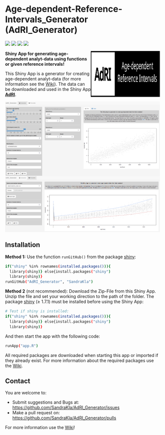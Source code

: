 # Age-dependent-Reference-Intervals_Generator (AdRI_Generator)

![](https://img.shields.io/github/license/SandraKla/AdRI_Generator.svg)
![](https://img.shields.io/github/last-commit/SandraKla/AdRI_Generator/master.svg)
![](https://img.shields.io/github/languages/count/SandraKla/AdRI_Generator.svg)
![](https://img.shields.io/github/languages/top/SandraKla/AdRI_Generator.svg)

<img src="www/Logo.svg" width="225px" height="150px" align="right"/>

**Shiny App for generating age-dependent analyt-data using functions or given reference intervals!**

This Shiny App is a generator for creating age-dependent analyt-data (for more information see the [Wiki](https://github.com/SandraKla/AdRI_Generator/wiki)). The data can be downloaded and used in the Shiny App [**AdRI**](https://github.com/SandraKla/AdRI/wiki/Dataset-from-AdRI-Generator). 

<img src="www/shiny_generator.png" align="center"/>
<img src="www/shiny_percentile.png" align="center"/>

## Installation 

**Method 1:**
Use the function ```runGitHub()``` from the package [shiny](https://cran.r-project.org/web/packages/shiny/index.html):

```bash
if("shiny" %in% rownames(installed.packages())){
  library(shiny)} else{install.packages("shiny")
  library(shiny)}
runGitHub("AdRI_Generator", "SandraKla")
```

**Method 2** (not recommended):
Download the Zip-File from this Shiny App. Unzip the file and set your working direction to the path of the folder. 
The package [shiny](https://cran.r-project.org/web/packages/shiny/index.html) (≥ 1.7.1) must be installed before using the Shiny App:

```bash
# Test if shiny is installed:
if("shiny" %in% rownames(installed.packages())){
  library(shiny)} else{install.packages("shiny")
  library(shiny)}
```
And then start the app with the following code:
```bash
runApp("app.R")
```

All required packages are downloaded when starting this app or imported if they already exist. For more information about the required packages use the [Wiki](https://github.com/SandraKla/AdRI_Generator/wiki).

## Contact

You are welcome to:

- Submit suggestions and Bugs at: https://github.com/SandraKla/AdRI_Generator/issues
- Make a pull request on: https://github.com/SandraKla/AdRI_Generator/pulls

For more information use the [Wiki](https://github.com/SandraKla/AdRI_Generator/wiki)! 
